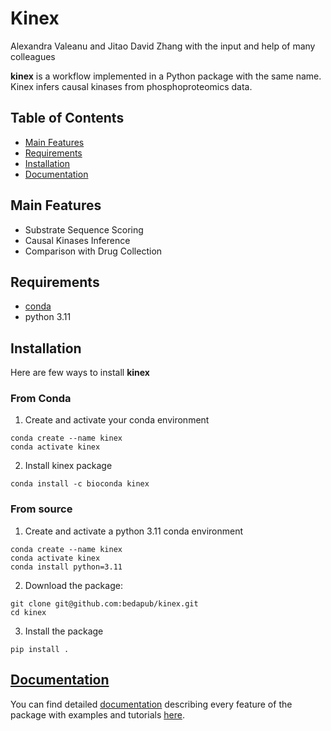# Kinex

Alexandra Valeanu and Jitao David Zhang with the input and help of many colleagues

**kinex** is a workflow implemented in a Python package with the same name. Kinex infers causal kinases from phosphoproteomics data.

## Table of Contents

- [Main Features](#main-features)
- [Requirements](#requirements)
- [Installation](#installation)
- [Documentation](#documentation)

## Main Features

- Substrate Sequence Scoring
- Causal Kinases Inference
- Comparison with Drug Collection

## Requirements

- [conda](https://docs.conda.io/en/latest/miniconda.html)
- python 3.11

## Installation

Here are few ways to install **kinex**

### From Conda

1. Create and activate your conda environment

```
conda create --name kinex
conda activate kinex
```

2. Install kinex package

```
conda install -c bioconda kinex
```


### From source

1. Create and activate a python 3.11 conda environment 

```
conda create --name kinex
conda activate kinex
conda install python=3.11
```

2. Download the package:

```
git clone git@github.com:bedapub/kinex.git
cd kinex
```

3. Install the package

```
pip install .
```

## [Documentation](https://kinex.readthedocs.io/en/latest/)

You can find detailed [documentation](https://kinex.readthedocs.io/en/latest/) describing every feature of the package with examples and tutorials [here](https://kinex.readthedocs.io/en/latest/).
